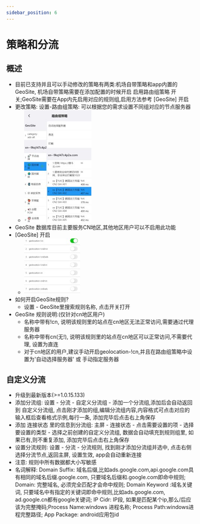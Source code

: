 ```yaml
---
sidebar_position: 6
---
```

# 策略和分流

## 概述
- 目前已支持并且可以手动修改的策略有两类:机场自带策略和app内置的GeoSite, 机场自带策略需要在添加配置的时候开启 启用路由组策略 开关;GeoSite需要在App内先启用对应的规则组,启用方法参考 [GeoSite] 开启
- 更改策略: 设置-路由组策略: 可以根据您的需求设置不同组对应的节点服务器
  - ![设置](../quickstart/img/qs-05.jpg)
- GeoSite 数据库目前主要服务CN地区,其他地区用户可以不启用此功能
- [GeoSite] 开启
  - ![设置](../quickstart/img/qs-06.jpg)
- 如何开启GeoSite规则?
  - 设置 - GeoSite里搜索规则名称, 点击开关打开
- GeoSite 规则说明:(仅针对cn地区用户)
  - 名称中带有!cn, 说明该规则里的站点在cn地区无法正常访问,需要通过代理服务器
  - 名称中带有cn(无!), 说明该规则里的站点在cn地区可以正常访问,不需要代理, 设置为直连
  - 对于cn地区的用户,建议手动开启geolocation-!cn,并且在路由组策略中设置为'自动选择服务器' 或 手动指定服务器


## 自定义分流
 - 升级到最新版本(>=1.0.15.133)
 - 添加分流组: 设置 - 分流 - 自定义分流组 - 添加一个分流组,添加后会自动返回到 自定义分流组, 点击刚才添加的组,编辑分流组内容,内容格式可点击对应的输入框后查看格式示例,每行一条, 添加完毕后点击右上角保存
 - 添加 连接状态 里的信息到分流组: 主屏 - 连接状态 - 点击需要设置的项 - 选择要设置的类型 - 选择之前创建的自定义分流组, 数据会自动填充到规则组里, 如果已有,则不重复添加, 添加完毕后点击右上角保存
 - 设置分流规则: 设置 - 分流 - 分流规则, 找到刚才添加分流组并选中, 点击右侧选择分流节点,返回主屏, 设置生效, app会自动重新连接
 - 注意: 规则中所有数据都大小写敏感
 - 名词解释: Domain Suffix: 域名后缀,比如ads.google.com,api.google.com具有相同的域名后缀.google.com, 只要域名后缀和.google.com即命中规则; Domain: 完整域名, 必须完全匹配才会命中规则; Domain Keyword :域名关键词, 只要域名中有指定的关键词即命中规则,比如ads.google.com, ad.google.cn都有google关键词; IP Cidr: IP段, 如果是匹配某个ip,那么/后应该为完整掩码;Process Name:windows 进程名称; Process Path:windows进程完整路径; App Package: android应用包id

